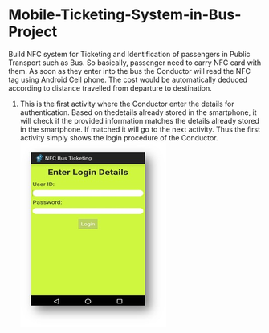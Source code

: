 # Mobile-Ticketing-System-in-Bus-Project
Build NFC system for Ticketing and Identification of passengers in Public Transport such as 
Bus. So basically, passenger need to carry NFC card with them. As soon as they enter into the bus the Conductor will read the NFC tag using Android Cell phone. The cost would be automatically deduced according to distance travelled from departure to destination.
1. This is the first activity where the Conductor enter the details for authentication. Based on thedetails already stored in the smartphone, it will check if the provided information matches the details already stored in the smartphone. If matched it will go to the next activity. Thus the first activity simply shows the login procedure of the Conductor.
![picture alt](NFC%20images/Login%20Page.jpg "Login Page")
